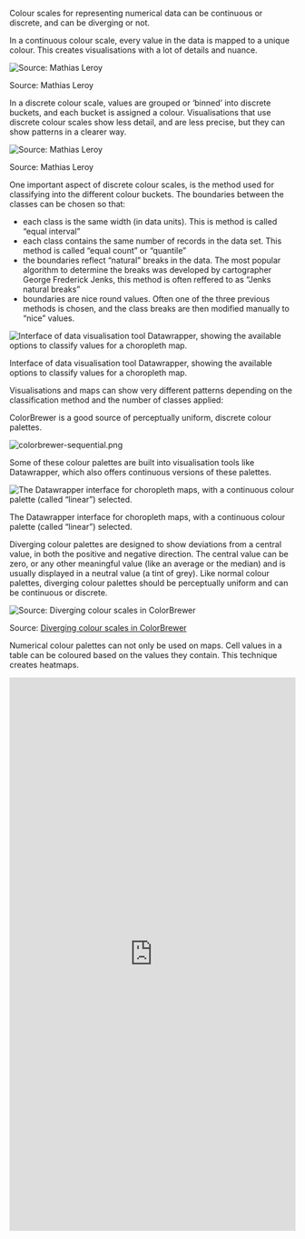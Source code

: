 Colour scales for representing numerical data can be continuous or discrete, and can be diverging or not.

In a continuous colour scale, every value in the data is mapped to a unique colour. This creates visualisations with a lot of details and nuance.

![Source: Mathias Leroy](Colour%20use%20in%20data%20visualisation%20acd08b9e488e4cd9bd518e063a86f6b7/continuous-colour-scale.jpg)

Source: Mathias Leroy

In a discrete colour scale, values are grouped or ‘binned’ into discrete buckets, and each bucket is assigned a colour. Visualisations that use discrete colour scales show less detail, and are less precise, but they can show patterns in a clearer way.

![Source: Mathias Leroy](Colour%20use%20in%20data%20visualisation%20acd08b9e488e4cd9bd518e063a86f6b7/discrete-colour-sclae.jpg)

Source: Mathias Leroy

One important aspect of discrete colour scales, is the method used for classifying into the different colour buckets. The boundaries between the classes can be chosen so that:

- each class is the same width (in data units). This is method is called “equal interval”
- each class contains the same number of records in the data set. This method is called “equal count” or “quantile”
- the boundaries reflect “natural” breaks in the data. The most popular algorithm to determine the breaks was developed by cartographer George Frederick Jenks, this method is often reffered to as “Jenks natural breaks”
- boundaries are nice round values. Often one of the three previous methods is chosen, and the class breaks are then modified manually to “nice” values.

![Interface of data visualisation tool Datawrapper, showing the available options to classify values for a choropleth map.](Colour%20use%20in%20data%20visualisation%20acd08b9e488e4cd9bd518e063a86f6b7/datawrapper-classifications.png)

Interface of data visualisation tool Datawrapper, showing the available options to classify values for a choropleth map.

Visualisations and maps can show very different patterns depending on the classification method and the number of classes applied:

ColorBrewer is a good source of perceptually uniform, discrete colour palettes.

![colorbrewer-sequential.png](Colour%20use%20in%20data%20visualisation%20acd08b9e488e4cd9bd518e063a86f6b7/colorbrewer-sequential.png)

Some of these colour palettes are built into visualisation tools like Datawrapper, which also offers continuous versions of these palettes.

![The Datawrapper interface for choropleth maps, with a continuous colour palette (called “linear”) selected.](Colour%20use%20in%20data%20visualisation%20acd08b9e488e4cd9bd518e063a86f6b7/datawrapper-continuous.png)

The Datawrapper interface for choropleth maps, with a continuous colour palette (called “linear”) selected.

Diverging colour palettes are designed to show deviations from a central value, in both the positive and negative direction. The central value can be zero, or any other meaningful value (like an average or the median) and is usually displayed in a neutral value (a tint of grey). Like normal colour palettes, diverging colour palettes should be perceptually uniform and can be continuous or discrete.

![Source: [Diverging colour scales in ColorBrewer](https://colorbrewer2.org/#type=diverging)](Colour%20use%20in%20data%20visualisation%20acd08b9e488e4cd9bd518e063a86f6b7/ColorBrewer-diverging.png)

Source: [Diverging colour scales in ColorBrewer](https://colorbrewer2.org/#type=diverging)

Numerical colour palettes can not only be used on maps. Cell values in a table can be coloured based on the values they contain. This technique creates heatmaps.

<iframe title="How EU member states are on their way to renewable energy sources for cooling and heating" aria-label="Table" id="datawrapper-chart-hn6rT" src="https://datawrapper.dwcdn.net/hn6rT/3/" scrolling="no" frameborder="0" style="border: none;" width="100%" height="974" data-external="1"></iframe>